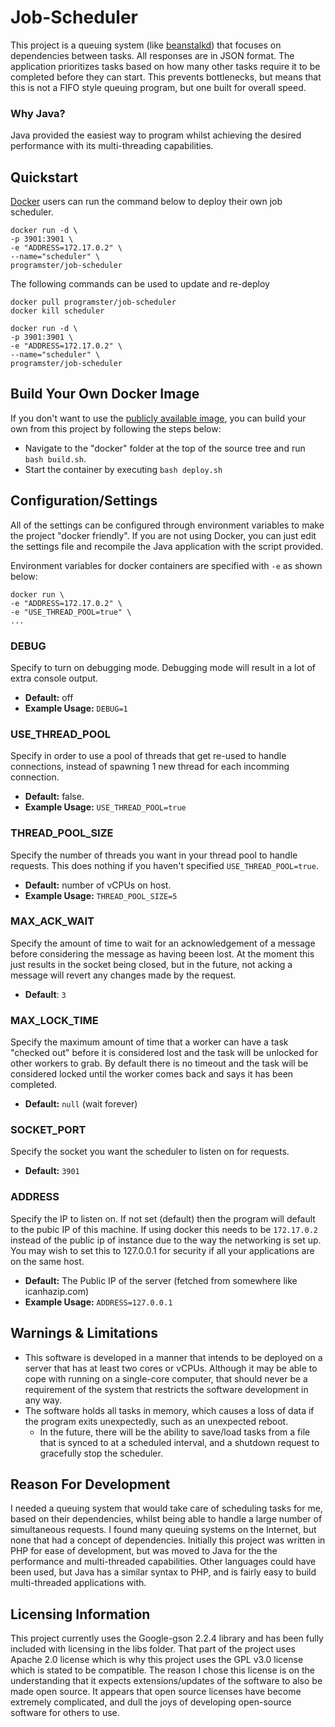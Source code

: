 Job-Scheduler
=============
This project is a queuing system (like [beanstalkd](https://kr.github.io/beanstalkd/)) that focuses on dependencies between tasks. All responses are in JSON format. The application prioritizes tasks based on how many other tasks require it to be completed before they can start. This prevents bottlenecks, but means that this is not a FIFO style queuing program, but one built for overall speed.

### Why Java?
Java provided the easiest way to program whilst achieving the desired performance with its multi-threading capabilities.

## Quickstart
[Docker](https://www.docker.com/) users can run the command below to deploy their own job scheduler.

```
docker run -d \
-p 3901:3901 \
-e "ADDRESS=172.17.0.2" \
--name="scheduler" \
programster/job-scheduler
```

The following commands can be used to update and re-deploy
```
docker pull programster/job-scheduler
docker kill scheduler

docker run -d \
-p 3901:3901 \
-e "ADDRESS=172.17.0.2" \
--name="scheduler" \
programster/job-scheduler
```


## Build Your Own Docker Image
If you don't want to use the [publicly available image](https://hub.docker.com/r/programster/job-scheduler/), you can build your own from this project by following the steps below:
* Navigate to the "docker" folder at the top of the source tree and run `bash build.sh`.
* Start the container by executing `bash deploy.sh`

## Configuration/Settings
All of the settings can be configured through environment variables to make the project "docker friendly". If you are not using Docker, you can just edit the settings file and recompile the Java application with the script provided.

Environment variables for docker containers are specified with `-e` as shown below:

```
docker run \
-e "ADDRESS=172.17.0.2" \
-e "USE_THREAD_POOL=true" \
...
```

### DEBUG

Specify  to turn on debugging mode. Debugging mode will result in a lot of extra console output.
* **Default:** off
* **Example Usage:** `DEBUG=1`

### USE_THREAD_POOL
Specify in order to use a pool of threads that get re-used to handle connections, instead of spawning 1 new thread for each incomming connection.

* **Default:** false.
* **Example Usage:** `USE_THREAD_POOL=true`


### THREAD_POOL_SIZE
Specify the number of threads you want in your thread pool to handle requests. This does nothing if you haven't specified `USE_THREAD_POOL=true`.

* **Default:** number of vCPUs on host.
* **Example Usage:** `THREAD_POOL_SIZE=5`

### MAX_ACK_WAIT
Specify the amount of time to wait for an acknowledgement of a message before considering the message as having beeen lost. At the moment this just results in the socket being closed, but in the future, not acking a message will revert any changes made by the request.

* **Default**: `3`


### MAX_LOCK_TIME
Specify the maximum amount of time that a worker can have a task "checked out" before it is considered lost and the task will be unlocked for other workers to grab. By default there is no timeout and the task will be considered locked until the worker comes back and says it has been completed.

* **Default:** `null` (wait forever)

### SOCKET_PORT
Specify the socket you want the scheduler to listen on for requests.

* **Default:** `3901`

### ADDRESS
Specify the IP to listen on. If not set (default) then the program will default to the pubic IP of this machine.
If using docker this needs to be `172.17.0.2` instead of the public ip of instance due to the way the networking is set up. You may wish to set this to 127.0.0.1 for security if all your applications are on the same host.

* **Default:** The Public IP of the server (fetched from somewhere like icanhazip.com)
* **Example Usage:** `ADDRESS=127.0.0.1`


## Warnings & Limitations
* This software is developed in a manner that intends to be deployed on a server that has at least two cores or vCPUs. Although it may be able to cope with running on a single-core computer, that should never be a requirement of the system that restricts the software development in any way.
* The software holds all tasks in memory, which causes a loss of data if the program exits unexpectedly, such as an unexpected reboot.
  * In the future, there will be the ability to save/load tasks from a file that is synced to at a scheduled interval, and a shutdown request to gracefully stop the scheduler.

## Reason For Development
I needed a queuing system that would take care of scheduling tasks for me, based on their dependencies, whilst being able to handle a large number of simultaneous requests. I found many queuing systems on the Internet, but none that had a concept of dependencies. Initially this project was written in PHP for ease of development, but was moved to Java for the the performance and multi-threaded capabilities. Other languages could have been used, but Java has a similar syntax to PHP, and is fairly easy to build multi-threaded applications with.

## Licensing Information
This project currently uses the Google-gson 2.2.4 library and has been fully included with licensing in the libs folder. That part of the project uses Apache 2.0 license which is why this project uses the GPL v3.0 license which is stated to be compatible. The reason I chose this license is on the understanding that it expects extensions/updates of the software to also be made open source. It appears that open source licenses have become extremely complicated, and dull the joys of developing open-source software for others to use.
